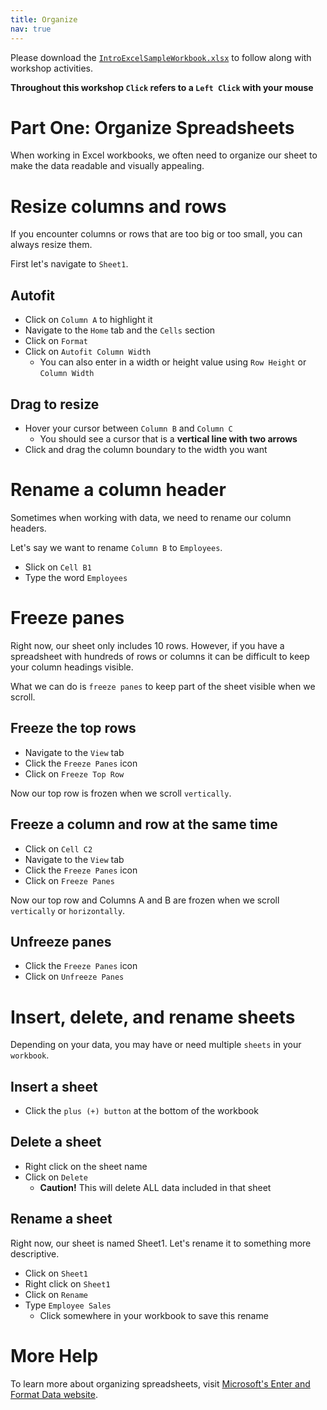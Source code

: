 ```yaml
---
title: Organize
nav: true
---
```

Please download the <a href="images/IntroExcelSampleWorkbook.xlsx" target="_blank">`IntroExcelSampleWorkbook.xlsx`</a> to follow along with workshop activities.

**Throughout this workshop `Click` refers to a `Left Click` with your mouse**

# Part One: Organize Spreadsheets

When working in Excel workbooks, we often need to organize our sheet to make the data readable and visually appealing.

# Resize columns and rows
If you encounter columns or rows that are too big or too small, you can always resize them.

First let's navigate to `Sheet1`.

## Autofit
* Click on `Column A` to highlight it
* Navigate to the `Home` tab and the `Cells` section
* Click on `Format`
* Click on `Autofit Column Width`
  * You can also enter in a width or height value using `Row Height` or `Column Width`

## Drag to resize
* Hover your cursor between `Column B` and `Column C`
  * You should see a cursor that is a **vertical line with two arrows**
* Click and drag the column boundary to the width you want

# Rename a column header
Sometimes when working with data, we need to rename our column headers.

Let's say we want to rename `Column B` to `Employees`.
* Slick on `Cell B1`  
* Type the word `Employees`

# Freeze panes
Right now, our sheet only includes 10 rows. However, if you have a spreadsheet with hundreds of rows or columns it can be difficult to keep your column headings visible.

What we can do is `freeze panes` to keep part of the sheet visible when we scroll.

## Freeze the top rows
* Navigate to the `View` tab
* Click the `Freeze Panes` icon
* Click on `Freeze Top Row`

Now our top row is frozen when we scroll `vertically`.

## Freeze a column and row at the same time
* Click on `Cell C2`
* Navigate to the `View` tab
* Click the `Freeze Panes` icon
* Click on `Freeze Panes`

Now our top row and Columns A and B are frozen when we scroll `vertically` or `horizontally`.

## Unfreeze panes
* Click the `Freeze Panes` icon
* Click on `Unfreeze Panes`

# Insert, delete, and rename sheets
Depending on your data, you may have or need multiple `sheets` in your `workbook`.

## Insert a sheet
 * Click the `plus (+) button` at the bottom of the workbook
 
## Delete a sheet
* Right click on the sheet name
* Click on `Delete`
  * **Caution!** This will delete ALL data included in that sheet

## Rename a sheet
Right now, our sheet is named Sheet1. Let's rename it to something more descriptive.
* Click on `Sheet1`
* Right click on `Sheet1`
* Click on `Rename`
* Type `Employee Sales`
  * Click somewhere in your workbook to save this rename

# More Help

To learn more about organizing spreadsheets, visit <a href="https://support.office.com/en-us/article/enter-and-format-data-fef13169-0a84-4b92-a5ab-d856b0d7c1f7?ui=en-US&rs=en-US&ad=US#ID0EAABAAA=Layout" target="_blank">Microsoft's Enter and Format Data website</a>.